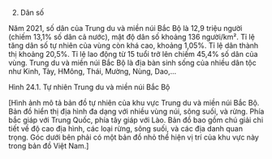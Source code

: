 2. Dân số

Năm 2021, số dân của Trung du và miền núi Bắc Bộ là 12,9 triệu người (chiếm 13,1% số dân cả nước), mật độ dân số khoảng 136 người/km². Tỉ lệ tăng dân số tự nhiên của vùng còn khá cao, khoảng 1,05%. Tỉ lệ dân thành thị khoảng 20,5%. Tỉ lệ lao động từ 15 tuổi trở lên chiếm 45,4% số dân của vùng. Trung du và miền núi Bắc Bộ là địa bàn sinh sống của nhiều dân tộc như Kinh, Tày, HMông, Thái, Mường, Nùng, Dao,...

Hình 24.1. Tự nhiên Trung du và miền núi Bắc Bộ

[Hình ảnh mô tả bản đồ tự nhiên của khu vực Trung du và miền núi Bắc Bộ. Bản đồ hiển thị địa hình đa dạng với nhiều vùng núi, sông suối, và rừng. Phía bắc giáp với Trung Quốc, phía tây giáp với Lào. Bản đồ bao gồm chú giải chi tiết về độ cao địa hình, các loại rừng, sông suối, và các địa danh quan trọng. Góc dưới bên phải có một bản đồ nhỏ thể hiện vị trí của khu vực này trong bản đồ Việt Nam.]